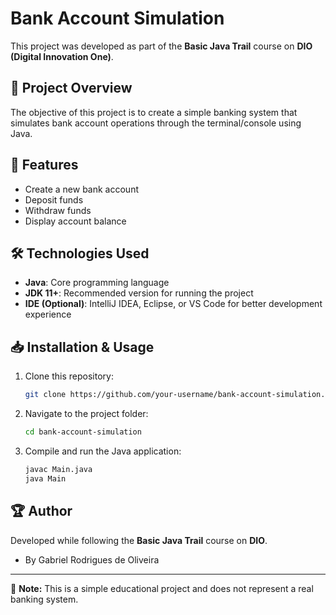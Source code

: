 # Bank Account Simulation

This project was developed as part of the **Basic Java Trail** course on **DIO (Digital Innovation One)**.

## 🚀 Project Overview
The objective of this project is to create a simple banking system that simulates bank account operations through the terminal/console using Java.

## 📌 Features
- Create a new bank account
- Deposit funds
- Withdraw funds
- Display account balance

## 🛠️ Technologies Used
- **Java**: Core programming language
- **JDK 11+**: Recommended version for running the project
- **IDE (Optional)**: IntelliJ IDEA, Eclipse, or VS Code for better development experience

## 📥 Installation & Usage
1. Clone this repository:
   ```bash
   git clone https://github.com/your-username/bank-account-simulation.git
   ```
2. Navigate to the project folder:
   ```bash
   cd bank-account-simulation
   ```
3. Compile and run the Java application:
   ```bash
   javac Main.java
   java Main
   ```

## 🏆 Author
Developed while following the **Basic Java Trail** course on **DIO**.
- By Gabriel Rodrigues de Oliveira

---
📌 **Note:** This is a simple educational project and does not represent a real banking system.

